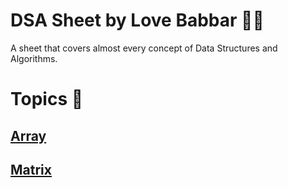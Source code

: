 <p align="center"> <h1>DSA Sheet by Love Babbar 👨‍💻 </h1></p>

A sheet that covers almost every concept of Data Structures and Algorithms.
<br>
# Topics 🧾
## [Array](#Array)
## [Matrix](#Matrix)

<br>


